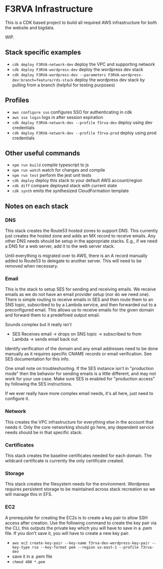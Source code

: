 # F3RVA Infrastructure

This is a CDK based project to build all required AWS infrastructure for both the website and bigdata.

WIP.

## Stack specific examples

* `cdk deploy F3RVA-network-dev`                                                              deploy the VPC and supporting network
* `cdk deploy F3RVA-wordpress-dev`                                                            deploy the wordpress dev stack
* `cdk deploy F3RVA-wordpress-dev --parameters F3RVA-wordpress-dev:branch=feature/rds-stack`  deploy the wordpress dev stack by pulling from a branch (helpful for testing purposes)

## Profiles
* `aws configure sso`                                 configures SSO for authenticating in cdk
* `aws sso login`                                     logs in after session expiration
* `cdk deploy F3RVA-network-dev --profile f3rva-dev`  deploy using dev credentials
* `cdk deploy F3RVA-network-dev --profile f3rva-prod` deploy using prod credentials

## Other useful commands

* `npm run build`   compile typescript to js
* `npm run watch`   watch for changes and compile
* `npm run test`    perform the jest unit tests
* `cdk deploy`      deploy this stack to your default AWS account/region
* `cdk diff`        compare deployed stack with current state
* `cdk synth`       emits the synthesized CloudFormation template

## Notes on each stack

### DNS
This stack creates the Route53 hosted zones to support DNS.  This currently just creates the hosted zone and adds an MX record to receive emails.  Any other DNS needs should be setup in the appropriate stacks.  E.g., if we need a DNS for a web server, add it to the web server stack.

Until everything is migrated over to AWS, there is an A record manually added to Route53 to delegate to another server.  This will need to be removed when necessary.

### Email
This is the stack to setup SES for sending and receiving emails.  We receive emails as we do not have an email provider setup (nor do we need one).  There is simple routing to receive emails in SES and then route them to an SNS topic, subscribed to by a Lambda service, and then forwarded out to a preconfigured email.  This allows us to receive emails for the given domain and forward them to a predefined output email.  

Sounds complex but it really isn't
* SES Receives email -> drops on SNS topic -> subscribed to from Lambda -> sends email back out

Identify verification of the domain and any email addresses need to be done manually as it requires specific CNAME records or email verification.  See SES documentation for this info.

One small note on troubleshooting.  If the SES instance isn't in "production mode" then the behavior for sending emails is a little different, and may not work for your use case.  Make sure SES is enabled for "production access" by following the SES instructions.

If we ever really have more complex email needs, it's all here, just need to configure it.

### Network
This creates the VPC infrastructure for everything else in the account that needs it.  Only the core networking should go here, any dependent service needs should be in that specific stack.

### Certificates
This stack creates the baseline certificates needed for each domain.  The wildcard certificate is currently the only certificate created.

### Storage
This stack creates the filesystem needs for the environment.  Wordpress requires persistent storage to be maintained across stack recreation so we will manage this in EFS.

### EC2
A prerequisite for creating the EC2s is to create a key pair to allow SSH access after creation.  Use the following command to create the key pair via the CLI, this outputs the private key which you will have to save in a .pem file.  If you don't save it, you will have to create a new key pair.

* `aws ec2 create-key-pair --key-name f3rva-dev-wordpress-key-pair --key-type rsa --key-format pem --region us-east-1 --profile f3rva-dev`
* save it in a .pem file
* `chmod 400 *.pem`